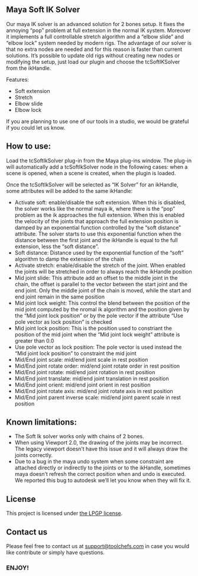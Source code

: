 ## Maya Soft IK Solver

Our maya IK solver is an advanced solution for 2 bones setup. It fixes the annoying “pop” problem at full extension in the normal IK system. Moreover it implements a full controllable stretch algorithm and a “elbow slide” and “elbow lock” system needed by modern rigs. The advantage of our solver is that no extra nodes are needed and for this reason is faster than current solutions. It’s possible to update old rigs without creating new nodes or modifying the setup, just load our plugin and choose the tcSoftIKSolver from the ikHandle.

Features:

* Soft extension
* Stretch
* Elbow slide
* Elbow lock

If you are planning to use one of our tools in a studio, we would be grateful if you could let us know.


## How to use:

Load the tcSoftIkSolver plug-in from the Maya plug-ins window. The plug-in will automatically add a tcSoftIkSolver node in the following cases: when a scene is opened, when a scene is created, when the plugin is loaded.

Once the tcSoftIkSolver will be selected as “IK Solver” for an ikHandle, some attributes will be added to the same ikHandle:

* Activate soft: enable/disable the soft extension. When this is disabled, the solver works like the normal maya ik, where there is the “pop” problem as the ik approaches the full extension. When this is enabled the velocity of the joints that approach the full extension position is damped by an exponential function controlled by the “soft distance” attribute. The solver starts to use this exponential function when the distance between the first joint and the ikHandle is equal to the full extension, less the “soft distance”.
* Soft distance: Distance used by the exponential function of the “soft” algorithm to damp the extension of the chain
* Activate stretch: enable/disable the stretch of the joint. When enabled the joints will be stretched in order to always reach the ikHandle position
* Mid joint slide: This attribute add an offset to the middle joint in the chain, the offset is parallel to the vector between the start joint and the end joint. Only the middle joint of the chain is moved, while the start and end joint remain in the same position
* Mid joint lock weight: This control the blend between the position of the mid joint computed by the nromal ik algorithm and the position given by the “Mid joint lock position” or by the pole vector if the attribute “Use pole vector as lock position” is checked
* Mid joint lock position: This is the position used to constriant the position of the mid joint when the “Mid joint lock weight” attribute is greater than 0.0
* Use pole vector as lock position: The pole vector is used instead the “Mid joint lock position” to constraint the mid joint
* Mid/End joint scale: mid/end joint scale in rest position
* Mid/End joint rotate order: mid/end joint rotate order in rest position
* Mid/End joint rotate: mid/end joint rotation in rest position
* Mid/End joint translate: mid/end joint translation in rest position
* Mid/End joint orient: mid/end joint orient in rest position
* Mid/End joint rotate axis: mid/end joint rotate axis in rest position
* Mid/End joint parent inverse scale: mid/end joint parent scale in rest position


## Known limitations:

* The Soft Ik solver works only with chains of 2 bones.
* When using Viewport 2.0, the drawing of the joints may be incorrect. The legacy viewport doesn’t have this issue and it will always draw the joints correctly.
* Due to a bug in the maya undo system when some constraint are attached directly or indirectly to the joints or to the ikHandle, sometimes maya doesn’t refresh the correct position when and undo is executed. We reported this bug to autodesk we’ll let you know when they will fix it.

## License

This project is licensed under [the LPGP license](http://www.gnu.org/licenses/).

## Contact us

Please feel free to contact us at support@toolchefs.com in case you would like contribute or simply have questions.

### ENJOY!
